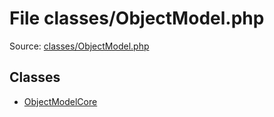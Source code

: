 File classes/ObjectModel.php
=========

Source: [classes/ObjectModel.php](https://github.com/PrestaShop/PrestaShop/blob/1.6.0.11/classes/ObjectModel.php)


Classes
-------

* [ObjectModelCore](class.ObjectModelCore.md)

